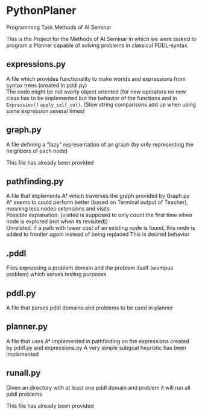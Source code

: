 # PythonPlaner
Programming Task Methods of AI Seminar

This is the Project for the Methods of AI Seminar in which we were tasked to program a Planner capable of solving problems in classical PDDL-syntax.

## expressions.py
A file which provides functionality to make worlds and expressions from syntax trees (created in pddl.py)\
The code might be not overly object oriented (for new operators no new class has to be implemented but the behavior of the functions and in ```Expression()``` ```apply_self_on()```. (Slow string comparisons add up when using same expression several times)
 
## graph.py
A file defining a "lazy" representation of an graph (by only representing the neighbors of each node)

This file has already been provided
  
## pathfinding.py
A file that implements A* which traverses the graph provided by Graph.py\
A* seems to could perform better (based on Terminal output of Teacher), meaning less nodes extensions and visits\
Possible explanation: (visited is supposed to only count the first time when node is explored (not when its revisited))\
Unrelated: if a path with lower cost of an existing node is found, this node is added to frontier *again* instead of being replaced This is desired behavior
  
## .pddl
Files expressing a problem domain and the problem itself (wumpus problem) which serves testing purposes

## pddl.py
A file that parses pddl domains and problems to be used in planner
  
## planner.py
A file that uses A* implemented in pathfinding on the expressions created by pddl.py and expressions.py
A very simple subgoal heuristic has been implemented

## runall.py
Given an directory with at least one pddl domain and problem it will run all pddl problems

This file has already been provided
